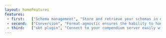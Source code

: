```yaml
---
layout: homeFeatures
features:
 - first:   ["Schema management", "Store and retrieve your schemas in different formats, schema versioning included."]
 - second:  ["Conversion", "Format-agnostic ensures the hability to handle the most popular schema formats and handle conversions between them."]
 - third:   ["sbt plugin", "Connect to your compendium server easily with its sbt plugin."]
---
```

